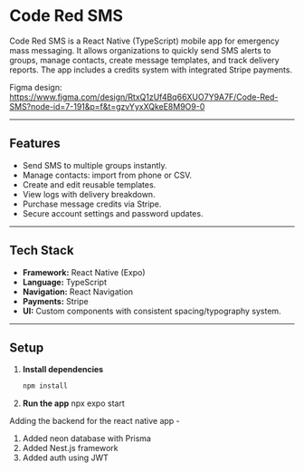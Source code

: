 # Code Red SMS

Code Red SMS is a React Native (TypeScript) mobile app for emergency mass messaging. It allows organizations to quickly send SMS alerts to groups, manage contacts, create message templates, and track delivery reports. The app includes a credits system with integrated Stripe payments.

Figma design: https://www.figma.com/design/RtxQ1zUf4Bq66XUO7Y9A7F/Code-Red-SMS?node-id=7-191&p=f&t=gzvYyxXQkeE8M9O9-0

---

## Features
- Send SMS to multiple groups instantly.
- Manage contacts: import from phone or CSV.
- Create and edit reusable templates.
- View logs with delivery breakdown.
- Purchase message credits via Stripe.
- Secure account settings and password updates.

---

## Tech Stack
- **Framework:** React Native (Expo)
- **Language:** TypeScript
- **Navigation:** React Navigation
- **Payments:** Stripe
- **UI:** Custom components with consistent spacing/typography system.

---

## Setup
1. **Install dependencies**
   ```bash
   npm install

2. **Run the app**
    npx expo start

Adding the backend for the react native app - 

1. Added neon database with Prisma
2. Added Nest.js framework
3. Added auth using JWT